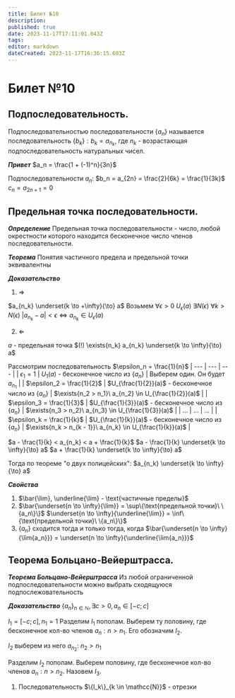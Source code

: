 ```yaml
---
title: Билет №10
description: 
published: true
date: 2023-11-17T17:11:01.043Z
tags: 
editor: markdown
dateCreated: 2023-11-17T16:36:15.603Z
---
```


# Билет №10

## Подпоследовательность.
Подпоследовательностью последовательности $\{a_n\}$ называется последовательность $\{b_k\}: b_k = a_{n_k}$, где $n_k$ - возрастающая подпоследовательность натуральных чисел.

***Привет***
$a_n = \frac{1 + (-1)^n}{3n}$

Подпоследовательности $a_n$:
$b_n = a_{2n} = \frac{2}{6k} = \frac{1}{3k}$
$c_n = a_{2n + 1} = 0$

## Предельная точка последовательности.

***Определение***
Предельная точка последовательности - число, любой окрестности которого находится бесконечное число членов последовательности.

***Теорема***
Понятия частичного предела и предельной точки эквивалентны

***Доказательство***
1) $\Rightarrow$

$a_{n_k} \underset{k \to +\infty}{\to} a$
Возьмем $\forall{\epsilon > 0}\ U_\epsilon(a)$
$\exists{N(\epsilon)}\ \forall{k > N(\epsilon)}\ |a_{n_k} - a| < \epsilon \Leftrightarrow a_{n_k} \in U_\epsilon(a)$

2) $\Leftarrow$

$a$ - предельная точка
$(!) \exists{n_k} a_{n_k} \underset{k \to \infty}{\to} a$

Рассмотрим последовательность $\epsilon_n = \frac{1}{n}$
| --- | --- | --- |
| $\epsilon_1 = 1$ | $U_1(a)$ - бесконечное число из $\{a_n\}$ | Выберем один. Он будет $a_{n_1}$ |
| $\epsilon_2 = \frac{1}{2}$ | $U_{\frac{1}{2}}(a)$ - бесконечное число из $\{a_n\}$ | $\exists{n_2 > n_1}\ a_{n_2} \in U_{\frac{1}{2}}(a)$ |
| $\epsilon_3 = \frac{1}{3}$ | $U_{\frac{1}{3}}(a)$ - бесконечное число из $\{a_n\}$ | $\exists{n_3 > n_2}\ a_{n_3} \in U_{\frac{1}{3}}(a)$ |
| ... | ... | ... |
| $\epsilon_k = \frac{1}{k}$ | $U_{\frac{1}{k}}(a)$ - бесконечное число из $\{a_n\}$ | $\exists{n_k > n_{k - 1}}\ a_{n_k} \in U_{\frac{1}{k}}(a)$ |

$a - \frac{1}{k} < a_{n_k} < a + \frac{1}{k}$
$a - \frac{1}{k} \underset{k \to \infty}{\to} a$
$a + \frac{1}{k} \underset{k \to \infty}{\to} a$

Тогда по теореме "о двух полицейских":
$a_{n_k} \underset{k \to \infty}{\to} a$

***Свойства***
1) $\bar{\lim}, \underline{\lim} - \text{частичные пределы}$
2) $\bar{\underset{n \to \infty}{\lim}} = \sup\{\text{предельной точки}\ \{a_n\}\}$
$\underset{n \to \infty}{\underline{\lim}} = \inf\{\text{предельной точки}\ \{a_n\}\}$
3) $\{a_n\}$ сходится тогда и только тогда, когда $\bar{\underset{n \to \infty}{\lim{a_n}}} = \underset{n \to \infty}{\underline{\lim{a_n}}}$

## Теорема Больцано-Вейерштрасса.

***Теорема Больцано-Вейерштрасса***
Из любой ограниченной подпоследовательности можно выбрать сходящуюся подпослежовательность

***Доказательство***
$\{a_n\}_{n \in \mathbb{N}}, \exists{c > 0}, a_n \in [-c; c]$ 

$I_1 = [-c; c], n_1 = 1$
Разделим $I_1$ пополам. Выберем ту половину, где бесконечное кол-во членов $a_n : n > n_1$. Его обозначим $I_2$.

$I_2$ выберем из него $a_{n_2}$: $n_2 > n_1$

Разделим $I_2$ пополам. Выберем половину, где бесконечное кол-во членов $a_n: n > n_2$. Назовем $I_3$.

1) Последовательность $\{I_k\}_{k \in \mathcc{N}}$ - отрезки